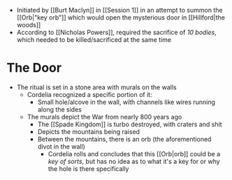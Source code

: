 - Initiated by [[Burt Maclyn]] in [[Session 1]] in an attempt to summon the [[Orb|"key orb"]] which would open the mysterious door in [[Hillford|the woods]]
- According to [[Nicholas Powers]], required the sacrifice of *10 bodies*, which needed to be killed/sacrificed at the same time

# The Door
- The ritual is set in a stone area with murals on the walls
	- Cordelia recognized a specific portion of it:
		- Small hole/alcove in the wall, with channels like wires running along the sides
	- The murals depict the War from nearly 800 years ago
		- The [[Spade Kingdom]] is turbo destroyed, with craters and shit
		- Depicts the mountains being raised
		- Between the mountains, there is an orb (the aforementioned divot in the wall)
			- Cordelia rolls and concludes that this [[Orb|orb]] could be a *key of sorts*, but has no idea as to what it's a key for or why the hole is there specifically